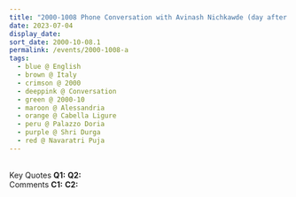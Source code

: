 ```yaml
---
title: "2000-1008 Phone Conversation with Avinash Nichkawde (day after Dussehra Day), On 12 Clarence Street Burwood, before Navarātri Pūjā, Palazzo Doria, Cabella Ligure, Alessandria, Italy"
date: 2023-07-04
display_date: 
sort_date: 2000-10-08.1
permalink: /events/2000-1008-a
tags:
  - blue @ English
  - brown @ Italy
  - crimson @ 2000
  - deeppink @ Conversation
  - green @ 2000-10
  - maroon @ Alessandria
  - orange @ Cabella Ligure
  - peru @ Palazzo Doria
  - purple @ Shri Durga 
  - red @ Navaratri Puja
---
```


<br>

<wave-list>
  <list-title color="DarkSeaGreen" width="55">Key Quotes</list-title>
  <list-item color="BlanchedAlmond" width="280"><b>Q1:</b> <i></i></list-item>
  <list-item color="Lavender" width="280"><b>Q2:</b> <i></i></list-item>
</wave-list>

<br>

<wave-list>
  <list-title color="DarkSeaGreen" width="55">Comments</list-title>
  <list-item color="BlanchedAlmond" width="280"><b>C1:</b> <i></i></list-item>
  <list-item color="Lavender" width="280"><b>C2:</b> <i></i></list-item>
</wave-list>